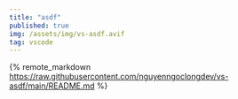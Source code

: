 ```yaml
---
title: "asdf"
published: true
img: /assets/img/vs-asdf.avif
tag: vscode
---
```


{% remote_markdown https://raw.githubusercontent.com/nguyenngoclongdev/vs-asdf/main/README.md %}
